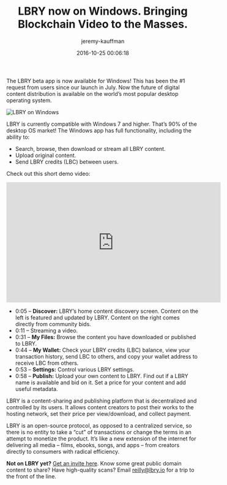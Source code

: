 ﻿---
author: jeremy-kauffman
title: 'LBRY now on Windows. Bringing Blockchain Video to the Masses.'
date: '2016-10-25 00:06:18'
---
The LBRY beta app is now available for Windows! This has been the #1 request from users since our launch in July. Now the future of digital content distribution is available on the world’s most popular desktop operating system.

![LBRY on Windows](/img/news/lbrywin.png)

LBRY is currently compatible with Windows 7 and higher. That’s 90% of the desktop OS market! The Windows app has full functionality, including the ability to:

- Search, browse, then download or stream all LBRY content.
- Upload original content.
- Send LBRY credits (LBC) between users.

Check out this short demo video:

<p style="text-align: center;"><iframe width="560" height="315" src="https://www.youtube.com/embed/iWY3iUHkhHM" frameborder="0" allowfullscreen></iframe></p>

- 0:05 – **Discover:** LBRY’s home content discovery screen. Content on the left is featured and updated by LBRY. Content on the right comes directly from community bids.
- 0:11 – Streaming a video.
- 0:31 – **My Files:** Browse the content you have downloaded or published to LBRY.
- 0:44 – **My Wallet:** Check your LBRY credits (LBC) balance, view your transaction history, send LBC to others, and copy your wallet address to receive LBC from others.
- 0:53 – **Settings:** Control various LBRY settings.
- 0:58 – **Publish:** Upload your own content to LBRY. Find out if a LBRY name is available and bid on it. Set a price for your content and add useful metadata.

LBRY is a content-sharing and publishing platform that is decentralized and controlled by its users. It allows content creators to post their works to the hosting network, set their price per view/download, and collect payment.

LBRY is an open-source protocol, as opposed to a centralized service, so there is no entity to take a “cut” of transactions or change the terms in an attempt to monetize the product. It’s like a new extension of the internet for delivering all media – films, ebooks, songs, and apps – from creators directly to consumers with radical efficiency.

**Not on LBRY yet?** [Get an invite here](https://lbry.io/get). Know some great public domain content to share? Have high-quality scans? Email reilly@lbry.io for a trip to the front of the line.

